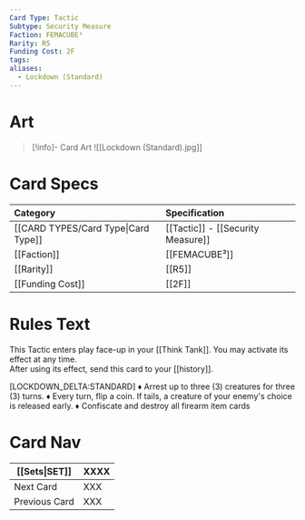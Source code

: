 ```yaml
---
Card Type: Tactic
Subtype: Security Measure
Faction: FEMACUBE³
Rarity: R5
Funding Cost: 2F
tags: 
aliases:
  - Lockdown (Standard)
---
```

# Art

> [!info]- Card Art
> ![[Lockdown (Standard).jpg]]

# Card Specs

| Category | Specification| 
| :--- | :--- |
| [[CARD TYPES/Card Type\|Card Type]] | [[Tactic]] - [[Security Measure]] |
| [[Faction]] | [[FEMACUBE³]] |  
| [[Rarity]] | [[R5]] |  
| [[Funding Cost]] | [[2F]] |  

# Rules Text  

This Tactic enters play face-up in your [[Think Tank]]. 
You may activate its effect at any time.  
After using its effect, send this card to your [[history]].  

[LOCKDOWN_DELTA:STANDARD] 
♦ Arrest up to three (3) creatures for three (3) turns.
♦ Every turn, flip a coin. If tails, a creature of your enemy's choice is released early.
♦ Confiscate and destroy all firearm item cards

# Card Nav

| [[Sets\|SET]]           | XXXX |
| ------------- | ------------------------------ |
| Next Card     | XXX |
| Previous Card | XXX |


